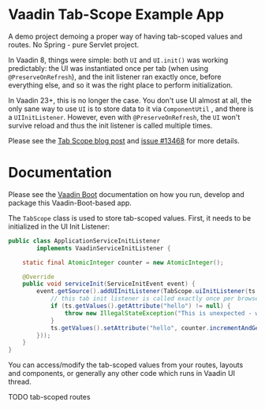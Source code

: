 # Vaadin Tab-Scope Example App

A demo project demoing a proper way of having tab-scoped values and routes.
No Spring - pure Servlet project.

In Vaadin 8, things were simple: both `UI` and `UI.init()` was working predictably:
the UI was instantiated once per tab (when using `@PreserveOnRefresh`), and the init
listener ran exactly once, before everything else, and so it was the right place to perform initialization.

In Vaadin 23+, this is no longer the case. You don't use UI almost at all, the only
sane way to use `UI` is to store data to it via `ComponentUtil` ,
and there is a `UIInitListener`. However, even with `@PreserveOnRefresh`, the `UI`
won't survive reload and thus the init listener is called multiple times.

Please see the [Tab Scope blog post](https://mvysny.github.io/vaadin-ui-scope/)
and [issue #13468](https://github.com/vaadin/flow/issues/13468) for more details.

# Documentation

Please see the [Vaadin Boot](https://github.com/mvysny/vaadin-boot#preparing-environment) documentation
on how you run, develop and package this Vaadin-Boot-based app.

The `TabScope` class is used to store tab-scoped values. First, it needs to be
initialized in the UI Init Listener:
```java
public class ApplicationServiceInitListener
        implements VaadinServiceInitListener {

    static final AtomicInteger counter = new AtomicInteger();

    @Override
    public void serviceInit(ServiceInitEvent event) {
        event.getSource().addUIInitListener(TabScope.uiInitListener(ts -> {
            // this tab init listener is called exactly once per browser tab
            if (ts.getValues().getAttribute("hello") != null) {
                throw new IllegalStateException("This is unexpected - we're already initialized but we shouldn't be!");
            }
            ts.getValues().setAttribute("hello", counter.incrementAndGet());
        }));
    }
}
```
You can access/modify the tab-scoped values from your routes, layouts and components, or generally any other code which runs in
Vaadin UI thread.

TODO tab-scoped routes
